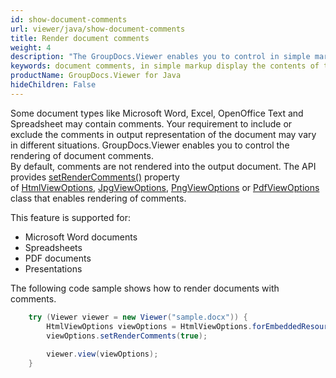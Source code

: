 ```yaml
---
id: show-document-comments
url: viewer/java/show-document-comments
title: Render document comments
weight: 4
description: "The GroupDocs.Viewer enables you to control in simple markup display the contents of the comments word 2016 or other Word versions, Excel, OpenOffice Text and Spreadsheets with GroupDocs.Viewer within your Java applications."
keywords: document comments, in simple markup display the contents of the comments word 2016, Excel, OpenOffice Text, Spreadsheets
productName: GroupDocs.Viewer for Java
hideChildren: False
---
```


Some document types like Microsoft Word, Excel, OpenOffice Text and Spreadsheet may contain comments. Your requirement to include or exclude the comments in output representation of the document may vary in different situations. GroupDocs.Viewer enables you to control the rendering of document comments.  
By default, comments are not rendered into the output document. The API provides [setRenderComments()](https://apireference.groupdocs.com/viewer/java/com.groupdocs.viewer.options/BaseViewOptions#setRenderComments(boolean)) property of [HtmlViewOptions](https://apireference.groupdocs.com/viewer/java/com.groupdocs.viewer.options/HtmlViewOptions), [JpgViewOptions](https://apireference.groupdocs.com/viewer/java/com.groupdocs.viewer.options/JpgViewOptions), [PngViewOptions](https://apireference.groupdocs.com/viewer/java/com.groupdocs.viewer.options/PngViewOptions) or [PdfViewOptions](https://apireference.groupdocs.com/viewer/java/com.groupdocs.viewer.options/PdfViewOptions) class that enables rendering of comments.

This feature is supported for:

* Microsoft Word documents
* Spreadsheets
* PDF documents
* Presentations

The following code sample shows how to render documents with comments.

```java
    try (Viewer viewer = new Viewer("sample.docx")) {
        HtmlViewOptions viewOptions = HtmlViewOptions.forEmbeddedResources();
        viewOptions.setRenderComments(true);
    
        viewer.view(viewOptions);
    }
```
